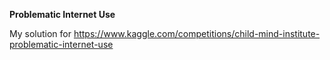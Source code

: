 **Problematic Internet Use**


My solution for https://www.kaggle.com/competitions/child-mind-institute-problematic-internet-use

